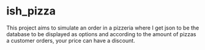 # ish_pizza
This project aims to simulate an order in a pizzeria where I get json to be the database to be displayed as options and according to the amount of pizzas a customer orders, your price can have a discount.
